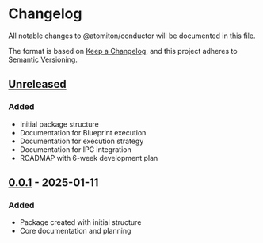 # Changelog

All notable changes to @atomiton/conductor will be documented in this file.

The format is based on [Keep a Changelog](https://keepachangelog.com/en/1.0.0/),
and this project adheres to [Semantic Versioning](https://semver.org/spec/v2.0.0.html).

## [Unreleased]

### Added

- Initial package structure
- Documentation for Blueprint execution
- Documentation for execution strategy
- Documentation for IPC integration
- ROADMAP with 6-week development plan

## [0.0.1] - 2025-01-11

### Added

- Package created with initial structure
- Core documentation and planning

[Unreleased]: https://github.com/atomiton/atomiton/compare/v0.0.1...HEAD
[0.0.1]: https://github.com/atomiton/atomiton/releases/tag/v0.0.1
